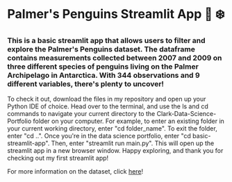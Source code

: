 # Palmer's Penguins Streamlit App 🐧 ❄️ 

### This is a basic streamlit app that allows users to filter and explore the Palmer's Penguins dataset. The dataframe contains measurements collected between 2007 and 2009 on three different species of penguins living on the Palmer Archipelago in Antarctica. With 344 observations and 9 different variables, there's plenty to uncover!

To check it out, download the files in my repository and open up your Python IDE of choice. Head over to the terminal, and use the ls and cd commands to navigate your current directory to the Clark-Data-Science-Portfolio folder on your computer. For example, to enter an existing folder in your current working directory, enter "cd folder_name". To exit the folder, enter "cd ..". Once you're in the data science portfolio, enter "cd basic-streamlit-app". Then, enter "streamlit run main.py". This will open up the streamlit app in a new browser window. Happy exploring, and thank you for checking out my first streamlit app!

For more information on the dataset, click [here](https://allisonhorst.github.io/palmerpenguins/articles/intro.html)!

